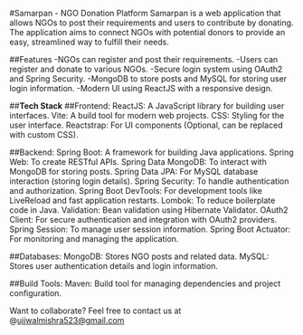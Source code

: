 #Samarpan - NGO Donation Platform
Samarpan is a web application that allows NGOs to post their requirements and users to contribute by donating. The application aims to connect NGOs with potential donors to provide an easy, streamlined way to fulfill their needs.

##Features
-NGOs can register and post their requirements.
-Users can register and donate to various NGOs.
-Secure login system using OAuth2 and Spring Security.
-MongoDB to store posts and MySQL for storing user login information.
-Modern UI using ReactJS with a responsive design.

##**Tech Stack**
##Frontend:
ReactJS: A JavaScript library for building user interfaces.
Vite: A build tool for modern web projects.
CSS: Styling for the user interface.
Reactstrap: For UI components (Optional, can be replaced with custom CSS).

##Backend:
Spring Boot: A framework for building Java applications.
Spring Web: To create RESTful APIs.
Spring Data MongoDB: To interact with MongoDB for storing posts.
Spring Data JPA: For MySQL database interaction (storing login details).
Spring Security: To handle authentication and authorization.
Spring Boot DevTools: For development tools like LiveReload and fast application restarts.
Lombok: To reduce boilerplate code in Java.
Validation: Bean validation using Hibernate Validator.
OAuth2 Client: For secure authentication and integration with OAuth2 providers.
Spring Session: To manage user session information.
Spring Boot Actuator: For monitoring and managing the application.

##Databases:
MongoDB: Stores NGO posts and related data.
MySQL: Stores user authentication details and login information.

##Build Tools:
Maven: Build tool for managing dependencies and project configuration.





 Want to collaborate? Feel free to contact us at @ujjwalmishra523@gmail.com
